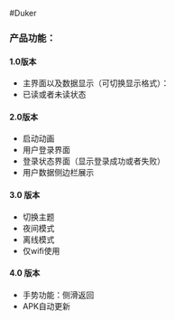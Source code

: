 #Duker
### 产品功能：
#### 1.0版本
* 主界面以及数据显示（可切换显示格式）：
* 已读或者未读状态

#### 2.0版本
* 启动动画
* 用户登录界面
* 登录状态界面（显示登录成功或者失败）
* 用户数据侧边栏展示

#### 3.0 版本
* 切换主题
* 夜间模式
* 离线模式
* 仅wifi使用

#### 4.0 版本
* 手势功能：侧滑返回
* APK自动更新
